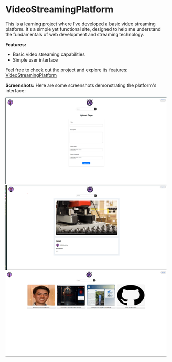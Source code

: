 # VideoStreamingPlatform

This is a learning project where I've developed a basic video streaming platform. It's a simple yet functional site, designed to help me understand the fundamentals of web development and streaming technology.

**Features:**
- Basic video streaming capabilities
- Simple user interface

Feel free to check out the project and explore its features: [VideoStreamingPlatform](https://video-streaming-platform.hoseatongho.com)

**Screenshots:**
Here are some screenshots demonstrating the platform's interface:

![Main Interface](images/image1.png)
![Main Interface](images/image2.png)
![Main Interface](images/image3.png)
